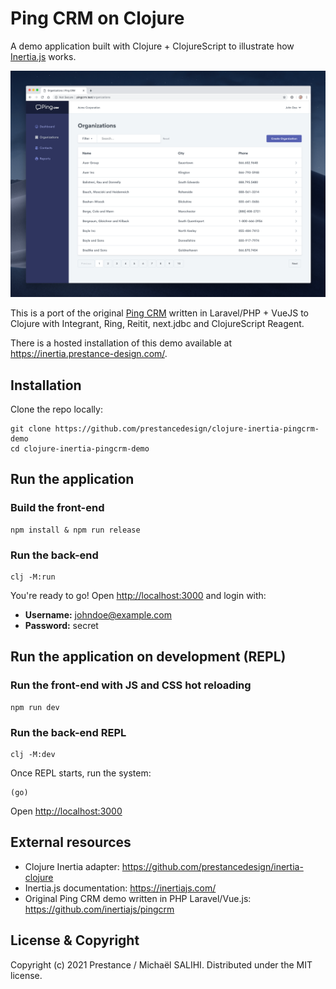# Ping CRM on Clojure

A demo application built with Clojure + ClojureScript to illustrate how [Inertia.js](https://inertiajs.com/) works.

![](screenshot.png)

This is a port of the original [Ping CRM](https://github.com/inertiajs/pingcrm) written in Laravel/PHP + VueJS to Clojure with Integrant, Ring, Reitit, next.jdbc and
ClojureScript Reagent.

There is a hosted installation of this demo available at https://inertia.prestance-design.com/.

## Installation

Clone the repo locally:

    git clone https://github.com/prestancedesign/clojure-inertia-pingcrm-demo
    cd clojure-inertia-pingcrm-demo

## Run the application

### Build the front-end ###

    npm install & npm run release

### Run the back-end  ###

    clj -M:run

You're ready to go! Open [http://localhost:3000](http://localhost:3000) and login with:

- **Username:** johndoe@example.com
- **Password:** secret

## Run the application on development (REPL)

### Run the front-end with JS and CSS hot reloading

    npm run dev

### Run the back-end REPL

    clj -M:dev

Once REPL starts, run the system:

    (go)

Open [http://localhost:3000](http://localhost:3000)

## External resources

- Clojure Inertia adapter: https://github.com/prestancedesign/inertia-clojure
- Inertia.js documentation: https://inertiajs.com/
- Original Ping CRM demo written in PHP Laravel/Vue.js: https://github.com/inertiajs/pingcrm

## License & Copyright

Copyright (c) 2021 Prestance / Michaël SALIHI.
Distributed under the MIT license.
